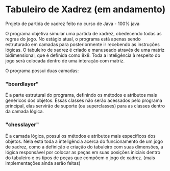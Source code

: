 # Tabuleiro de Xadrez (em andamento)
Projeto de partida de xadrez feito no curso de Java -  100% java

O programa objetiva simular uma partida de xadrez, obedecendo todas as regras do jogo. No estágio atual, o programa está apenas sendo estruturado em camadas para posteriormente ir recebendo as instruções lógicas. O tabuleiro de xadrez é criado e manuseado através de uma matriz bidimensional, que é definida como 8x8. Toda a inteligência à respeito do jogo será colocada dentro de uma interação com matriz.

O programa possui duas camadas:


### "boardlayer"

É a parte estrutural do programa, definindo os métodos e atributos mais genéricos dos objetos. Essas classes não serão acessados pelo programa principal, elas servirão de suporte (ou superclasses) para as classes dentro da camada lógica. 

### "chesslayer"

É a camada lógica, possui os métodos e atributos mais específicos dos objetos. Nela está toda a inteligência acerca do funcionamento de um jogo de xadrez, como a definição e criação do  tabuleiro com suas dimensões, a lógica responsável por colocar as peças em suas posições iniciais dentro do tabuleiro e os tipos de peças que compõem o jogo de xadrez. (mais implementações ainda serão feitas)